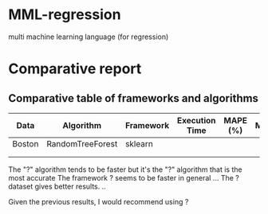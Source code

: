 # MML-regression
multi machine learning language (for regression)

<h1>Comparative report</h1>

<h2>Comparative table of frameworks and algorithms</h2>

|  Data  | Algorithm        | Framework | Execution Time | MAPE (%) | MAE | MSE |
|:------:|------------------|-----------|----------------|----------|-----|-----|
| Boston | RandomTreeForest | sklearn   |                |          |     |     |
|        |                  |           |                |          |     |     |
|        |                  |           |                |          |     |     |


The "?" algorithm tends to be faster but it's the "?" algorithm that is the most accurate
The framework ? seems to be faster in general
...
The ? dataset gives better results.
..

Given the previous results, I would recommend using ?
